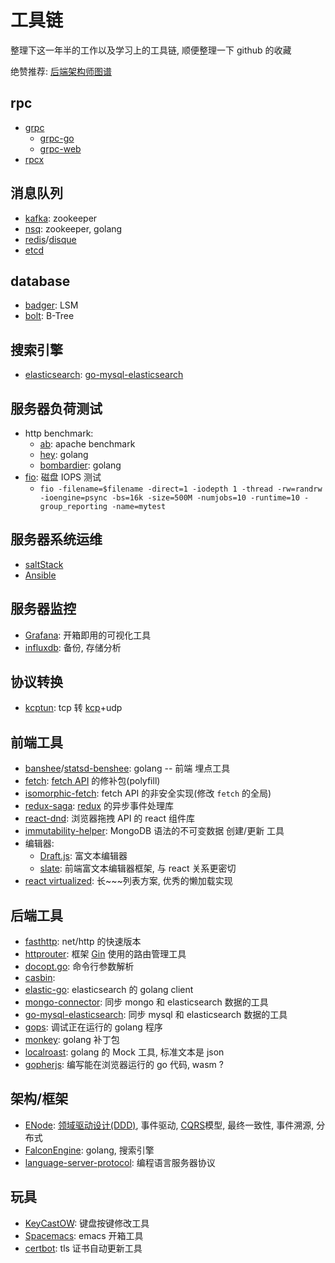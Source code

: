 # 工具链

整理下这一年半的工作以及学习上的工具链, 顺便整理一下 github 的收藏

绝赞推荐: [后端架构师图谱](https://github.com/xingshaocheng/architect-awesome)

## rpc
- [grpc](https://github.com/grpc/grpc)
  - [grpc-go](https://github.com/grpc/grpc-go)
  - [grpc-web](https://github.com/grpc/grpc-web)
- [rpcx](https://github.com/smallnest/rpcx)

## 消息队列
- [kafka](https://github.com/apache/kafka): zookeeper
- [nsq](https://github.com/nsqio/nsq): zookeeper, golang
- [redis](https://redis.io/)/[disque](https://github.com/antirez/disque)
- [etcd](https://github.com/etcd-io/etcd)

## database
- [badger](https://github.com/dgraph-io/badger): LSM
- [bolt](https://github.com/boltdb/bolt): B-Tree

## 搜索引擎
- [elasticsearch](https://www.elastic.co/): [go-mysql-elasticsearch](https://github.com/siddontang/go-mysql-elasticsearch)

## 服务器负荷测试
- http benchmark:
  - [ab](https://httpd.apache.org/docs/2.4/programs/ab.html): apache benchmark
  - [hey](https://github.com/rakyll/hey): golang
  - [bombardier](https://github.com/codesenberg/bombardier): golang
- [fio](https://github.com/axboe/fio): 磁盘 IOPS 测试
  - `fio -filename=$filename -direct=1 -iodepth 1 -thread -rw=randrw -ioengine=psync -bs=16k -size=500M -numjobs=10 -runtime=10 -group_reporting -name=mytest`

## 服务器系统运维
- [saltStack](http://docs.saltstack.cn/)
- [Ansible](http://ansible.com.cn/)

## 服务器监控
- [Grafana](https://grafana.com/): 开箱即用的可视化工具
- [influxdb](https://github.com/influxdata/influxdb): 备份, 存储分析

## 协议转换
- [kcptun](https://github.com/xtaci/kcptun): tcp 转 [kcp](https://github.com/skywind3000/kcp)+udp

## 前端工具
- [banshee](https://github.com/eleme/banshee)/[statsd-benshee](https://github.com/etsy/statsd): golang -- 前端 埋点工具
- [fetch](https://github.com/github/fetch): [fetch API](https://developer.mozilla.org/zh-CN/docs/Web/API/Fetch_API) 的修补包(polyfill)
- [isomorphic-fetch](https://github.com/matthew-andrews): fetch API 的非安全实现(修改 `fetch` 的全局)
- [redux-saga](https://github.com/redux-saga/redux-saga): [redux](https://github.com/reduxjs/redux) 的异步事件处理库
- [react-dnd](https://github.com/react-dnd/react-dnd): 浏览器拖拽 API 的 react 组件库
- [immutability-helper](https://github.com/kolodny/immutability-helper): MongoDB 语法的不可变数据 创建/更新 工具
- 编辑器:
  - [Draft.js](https://github.com/facebook/draft-js): 富文本编辑器
  - [slate](https://github.com/ianstormtaylor/slate): 前端富文本编辑器框架, 与 react 关系更密切
- [react virtualized](https://github.com/bvaughn/react-virtualized): 长~~~列表方案, 优秀的懒加载实现

## 后端工具
- [fasthttp](https://github.com/valyala/fasthttp): net/http 的快速版本
- [httprouter](https://github.com/julienschmidt/httprouter): 框架 [Gin](https://github.com/gin-gonic/gin) 使用的路由管理工具
- [docopt.go](https://github.com/docopt/docopt.go): 命令行参数解析
- [casbin](https://github.com/casbin/casbin): 
- [elastic-go](https://github.com/olivere/elastic): elasticsearch 的 golang client
- [mongo-connector](https://github.com/yougov/mongo-connector): 同步 mongo 和 elasticsearch 数据的工具
- [go-mysql-elasticsearch](https://github.com/siddontang/go-mysql-elasticsearch): 同步 mysql 和 elasticsearch 数据的工具
- [gops](https://github.com/google/gops): 调试正在运行的 golang 程序
- [monkey](https://github.com/bouk/monkey): golang 补丁包
- [localroast](https://github.com/caalberts/localroast): golang 的 Mock 工具, 标准文本是 json
- [gopherjs](https://github.com/gopherjs/gopherjs): 编写能在浏览器运行的 go 代码, wasm ?

## 架构/框架
- [ENode](http://www.cnblogs.com/netfocus/category/496012.html): [领域驱动设计(DDD)](http://www.cnblogs.com/netfocus/archive/2011/10/10/2204949.html), 事件驱动, [CQRS](https://www.cnblogs.com/yangecnu/p/Introduction-CQRS.html)模型, 最终一致性, 事件溯源, 分布式
- [FalconEngine](https://github.com/wyh267/FalconEngine): golang, 搜索引擎
- [language-server-protocol](https://github.com/Microsoft/language-server-protocol): 编程语言服务器协议

## 玩具
- [KeyCastOW](https://github.com/brookhong/KeyCastOW): 键盘按键修改工具
- [Spacemacs](https://github.com/syl20bnr/spacemacs): emacs 开箱工具
- [certbot](https://github.com/certbot/certbot): tls 证书自动更新工具

